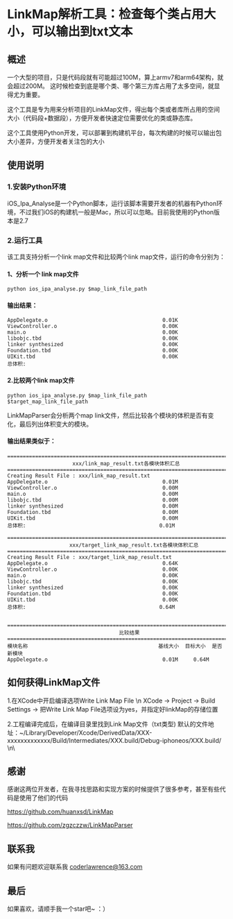# LinkMap解析工具：检查每个类占用大小，可以输出到txt文本

## 概述

一个大型的项目，只是代码段就有可能超过100M，算上armv7和arm64架构，就会超过200M。 这时候检查到底是哪个类、哪个第三方库占用了太多空间，就显得尤为重要。

这个工具是专为用来分析项目的LinkMap文件，得出每个类或者库所占用的空间大小（代码段+数据段），方便开发者快速定位需要优化的类或静态库。

这个工具使用Python开发，可以部署到构建机平台，每次构建的时候可以输出包大小差异，方便开发者关注包的大小

## 使用说明

### 1.安装Python环境

iOS_Ipa_Analyse是一个Python脚本，运行该脚本需要开发者的机器有Python环境，不过我们iOS的构建机一般是Mac，所以可以忽略。目前我使用的Python版本是2.7

### 2.运行工具

该工具支持分析一个link map文件和比较两个link map文件，运行的命令分别为：

#### 1、分析一个 link map文件

```shell
python ios_ipa_analyse.py $map_link_file_path
```

#### 输出结果：

```shell
AppDelegate.o                                     0.01K
ViewController.o                                  0.00K
main.o                                            0.00K
libobjc.tbd                                       0.00K
linker synthesized                                0.00K
Foundation.tbd                                    0.00K
UIKit.tbd                                         0.00K
总体积: 
```
#### 2.比较两个link map文件

```shell
python ios_ipa_analyse.py $map_link_file_path $target_map_link_file_path
```

LinkMapParser会分析两个map link文件，然后比较各个模块的体积是否有变化，最后列出体积变大的模块。

#### 输出结果类似于：

```shell
================================================================================
                     xxx/link_map_result.txt各模块体积汇总
================================================================================
Creating Result File : xxx/link_map_result.txt
AppDelegate.o                                     0.01M
ViewController.o                                  0.00M
main.o                                            0.00M
libobjc.tbd                                       0.00M
linker synthesized                                0.00M
Foundation.tbd                                    0.00M
UIKit.tbd                                         0.00M
总体积:                                           0.01M

================================================================================
                    xxx/target_link_map_result.txt各模块体积汇总
================================================================================
Creating Result File : xxx/target_link_map_result.txt
AppDelegate.o                                     0.64K
ViewController.o                                  0.00K
main.o                                            0.00K
libobjc.tbd                                       0.00K
linker synthesized                                0.00K
Foundation.tbd                                    0.00K
UIKit.tbd                                         0.00K
总体积:                                           0.64M


================================================================================
                                    比较结果
================================================================================
模块名称                                          基线大小  目标大小  是否新模块
AppDelegate.o                                     0.01M     0.64M
```

## 如何获得LinkMap文件

1.在XCode中开启编译选项Write Link Map File \n
XCode -> Project -> Build Settings -> 把Write Link Map File选项设为yes，并指定好linkMap的存储位置

2.工程编译完成后，在编译目录里找到Link Map文件（txt类型) 默认的文件地址：~/Library/Developer/Xcode/DerivedData/XXX-xxxxxxxxxxxxx/Build/Intermediates/XXX.build/Debug-iphoneos/XXX.build/ \n\

## 感谢

感谢这两位开发者，在我寻找思路和实现方案的时候提供了很多参考，甚至有些代码是使用了他们的代码

https://github.com/huanxsd/LinkMap

https://github.com/zgzczzw/LinkMapParser


## 联系我

如果有问题欢迎联系我 coderlawrence@163.com

## 最后

如果喜欢，请顺手我一个star吧~ ：）

